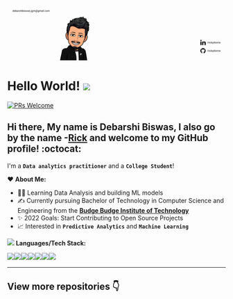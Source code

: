 <p  align="center"><img src = "IMG/intro.gif"></p>

# Hello World! <img src="https://raw.githubusercontent.com/syedareehaquasar/syedareehaquasar/master/gifs/Hi.gif" width="30px"></h2>

[![PRs Welcome](https://img.shields.io/badge/PRs-welcome-971901.svg?style=flat&logo=github)](https://github.com/RickyDonne)

## Hi there, My name is Debarshi Biswas, I also go by the name -[**Rick**](https://www.linkedin.com/in/rickydonne/) and welcome to my GitHub profile! :octocat:

I'm a **`Data analytics practitioner`** and a **`College Student`**!

❤️ **About Me:**

* 👩‍🎓 Learning Data Analysis and building ML models 
* ✍️ Currently pursuing Bachelor of Technology in Computer Science and Engineering from the [**Budge Budge Institute of Technology**](https://www.bbit.edu.in/)
* ✨ 2022 Goals: Start Contributing to Open Source Projects
* 📈 Interested in **`Predictive Analytics`** and **`Machine Learning`**


<img src="https://media.giphy.com/media/WUlplcMpOCEmTGBtBW/giphy.gif" width="30"> **Languages/Tech Stack:** 

<img src="https://img.shields.io/badge/Python-3776AB?style=for-the-badge&logo=python&logoColor=white"><img src="https://img.shields.io/badge/SQLite-07405E?style=for-the-badge&logo=sqlite&logoColor=white"><img src="https://img.shields.io/badge/Jupyter-F37626.svg?&style=for-the-badge&logo=Jupyter&logoColor=white"><img src="https://img.shields.io/badge/Markdown-000000?style=for-the-badge&logo=markdown&logoColor=white"><img src="https://img.shields.io/badge/tableau-F2C811?style=for-the-badge&logo=tableau&logoColor=white"><img src="https://img.shields.io/badge/ibm%20cognos-07405E?style=for-the-badge&logo=ibm&logoColor=white"><img src = "https://img.shields.io/badge/Excel-red?style=for-the-badge&logo=microsoft&logoColor=white">



---

## View more repositories 👇

